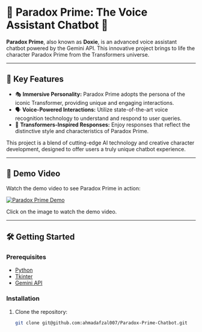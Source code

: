 # 🌟 Paradox Prime: The Voice Assistant Chatbot 🌟

**Paradox Prime**, also known as **Doxie**, is an advanced voice assistant chatbot powered by the Gemini API. This innovative project brings to life the character Paradox Prime from the Transformers universe.

---

## 🚀 Key Features

- 🎭 **Immersive Personality:** Paradox Prime adopts the persona of the iconic Transformer, providing unique and engaging interactions.
- 🗣️ **Voice-Powered Interactions:** Utilize state-of-the-art voice recognition technology to understand and respond to user queries.
- 🤖 **Transformers-Inspired Responses:** Enjoy responses that reflect the distinctive style and characteristics of Paradox Prime.

This project is a blend of cutting-edge AI technology and creative character development, designed to offer users a truly unique chatbot experience.

---

## 🎥 Demo Video

Watch the demo video to see Paradox Prime in action:

[![Paradox Prime Demo](https://img.youtube.com/vi/avNBU84yJQs/0.jpg)](https://www.youtube.com/watch?v=avNBU84yJQs)


Click on the image to watch the demo video.

---

## 🛠️ Getting Started

### Prerequisites

- [Python](https://www.python.org/downloads/)
- [Tkinter](https://docs.python.org/3/library/tkinter.html)
- [Gemini API](https://example.com)

### Installation

1. Clone the repository:
   ```sh
   git clone git@github.com:ahmadafzal007/Paradox-Prime-Chatbot.git
